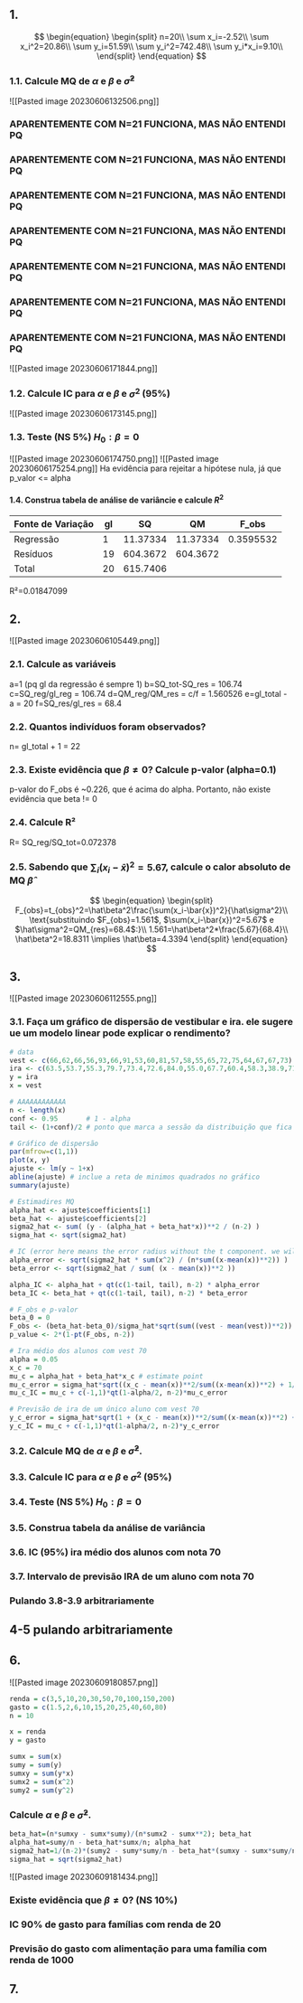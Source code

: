 ## 1. 
$$
\begin{equation}
\begin{split}
n=20\\
\sum x_i=-2.52\\
\sum x_i^2=20.86\\
\sum y_i=51.59\\
\sum y_i^2=742.48\\
\sum y_i*x_i=9.10\\
\end{split}
\end{equation}
$$
### 1.1. Calcule MQ de $\alpha$ e $\beta$ e $\hat\sigma^2$
![[Pasted image 20230606132506.png]]
### **APARENTEMENTE COM N=21 FUNCIONA, MAS NÃO ENTENDI PQ**
### **APARENTEMENTE COM N=21 FUNCIONA, MAS NÃO ENTENDI PQ**
### **APARENTEMENTE COM N=21 FUNCIONA, MAS NÃO ENTENDI PQ**
### **APARENTEMENTE COM N=21 FUNCIONA, MAS NÃO ENTENDI PQ**
### **APARENTEMENTE COM N=21 FUNCIONA, MAS NÃO ENTENDI PQ**
### **APARENTEMENTE COM N=21 FUNCIONA, MAS NÃO ENTENDI PQ**
### **APARENTEMENTE COM N=21 FUNCIONA, MAS NÃO ENTENDI PQ**
![[Pasted image 20230606171844.png]]

### 1.2. Calcule IC para $\alpha$ e $\beta$ e $\sigma^2$ (95%)
![[Pasted image 20230606173145.png]]

### 1.3. Teste (NS 5%) $H_0: \beta=0$
![[Pasted image 20230606174750.png]]
![[Pasted image 20230606175254.png]]
Ha evidência para rejeitar a hipótese nula, já que p_valor <= alpha

#### 1.4. Construa tabela de análise de variâncie e calcule $R^2$

| Fonte de Variação | gl  | SQ       | QM       | F_obs     |
| ----------------- | --- | -------- | -------- | --------- |
| Regressão         | 1   | 11.37334 | 11.37334 | 0.3595532 | 
| Resíduos          | 19  | 604.3672 | 604.3672 |           |
| Total             | 20  | 615.7406 |          |           |

R²=0.01847099
## 2.
![[Pasted image 20230606105449.png]]

### 2.1. Calcule as variáveis
a=1 (pq gl da regressão é sempre 1)
b=SQ_tot-SQ_res = 106.74
c=SQ_reg/gl_reg = 106.74
d=QM_reg/QM_res = c/f = 1.560526
e=gl_total - a = 20 
f=SQ_res/gl_res = 68.4

### 2.2. Quantos indivíduos foram observados?
n= gl_total + 1 = 22

### 2.3. Existe evidência que $\beta \ne 0$? Calcule p-valor (alpha=0.1)
p-valor do F_obs é ~0.226, que é acima do alpha. Portanto, não existe evidência que beta != 0

### 2.4. Calcule R²
R= SQ_reg/SQ_tot=0.072378

### 2.5. Sabendo que $\sum_i(x_i-\bar{x})^2=5.67$, calcule o calor absoluto de MQ $\hat\beta$ 
$$
\begin{equation}
\begin{split}
F_{obs}=t_{obs}^2=\hat\beta^2\frac{\sum(x_i-\bar{x})^2}{\hat\sigma^2}\\
\text{substituindo $F_{obs}=1.561$, $\sum(x_i-\bar{x})^2=5.67$ e $\hat\sigma^2=QM_{res}=68.4$:}\\
1.561=\hat\beta^2*\frac{5.67}{68.4}\\
\hat\beta^2=18.8311 \implies \hat\beta=4.3394
\end{split}
\end{equation}
$$

## 3.
![[Pasted image 20230606112555.png]]

### 3.1. Faça um gráfico de dispersão de vestibular e ira. ele sugere ue um modelo linear pode explicar o rendimento?
```R
# data
vest <- c(66,62,66,56,93,66,91,53,60,81,57,58,55,65,72,75,64,67,67,73)
ira <- c(63.5,53.7,55.3,79.7,73.4,72.6,84.0,55.0,67.7,60.4,58.3,38.9,71.3,70.0,71.4,81.9,68.8,72.6,70.3,77.1)
y = ira
x = vest

# AAAAAAAAAAAA
n <- length(x)
conf <- 0.95       # 1 - alpha
tail <- (1+conf)/2 # ponto que marca a sessão da distribuição que fica pra fora do IC desejado

# Gráfico de dispersão
par(mfrow=c(1,1))
plot(x, y)
ajuste <- lm(y ~ 1+x)
abline(ajuste) # inclue a reta de minimos quadrados no gráfico
summary(ajuste)

# Estimadires MQ
alpha_hat <- ajuste$coefficients[1]
beta_hat <- ajuste$coefficients[2]
sigma2_hat <- sum( (y - (alpha_hat + beta_hat*x))**2 / (n-2) )
sigma_hat <- sqrt(sigma2_hat)

# IC (error here means the error radius without the t component. we will multiply that later)
alpha_error <- sqrt(sigma2_hat * sum(x^2) / (n*sum((x-mean(x))**2)) )
beta_error <- sqrt(sigma2_hat / sum( (x - mean(x))**2 ))

alpha_IC <- alpha_hat + qt(c(1-tail, tail), n-2) * alpha_error
beta_IC <- beta_hat + qt(c(1-tail, tail), n-2) * beta_error

# F_obs e p-valor
beta_0 = 0
F_obs <- (beta_hat-beta_0)/sigma_hat*sqrt(sum((vest - mean(vest))**2))
p_value <- 2*(1-pt(F_obs, n-2))

# Ira médio dos alunos com vest 70
alpha = 0.05
x_c = 70
mu_c = alpha_hat + beta_hat*x_c # estimate point
mu_c_error = sigma_hat*sqrt((x_c - mean(x))**2/sum((x-mean(x))**2) + 1/n)
mu_c_IC = mu_c + c(-1,1)*qt(1-alpha/2, n-2)*mu_c_error

# Previsão de ira de um único aluno com vest 70
y_c_error = sigma_hat*sqrt(1 + (x_c - mean(x))**2/sum((x-mean(x))**2) + 1/n)
y_c_IC = mu_c + c(-1,1)*qt(1-alpha/2, n-2)*y_c_error

```


### 3.2. Calcule MQ de $\alpha$ e $\beta$ e $\hat\sigma^2$.
### 3.3. Calcule IC para $\alpha$ e $\beta$ e $\sigma^2$ (95%)
### 3.4. Teste (NS 5%) $H_0: \beta=0$
### 3.5. Construa tabela da análise de variância
### 3.6. IC (95%) ira médio dos alunos com nota 70
### 3.7. Intervalo de previsão IRA de um aluno com nota 70
### Pulando 3.8-3.9 arbitrariamente

## 4-5 pulando arbitrariamente

## 6.
![[Pasted image 20230609180857.png]]
```R
renda = c(3,5,10,20,30,50,70,100,150,200)
gasto = c(1.5,2,6,10,15,20,25,40,60,80)
n = 10

x = renda
y = gasto

sumx = sum(x)
sumy = sum(y)
sumxy = sum(y*x)
sumx2 = sum(x^2)
sumy2 = sum(y^2)

```
### Calcule  $\alpha$ e $\beta$ e $\hat\sigma^2$.
```R
beta_hat=(n*sumxy - sumx*sumy)/(n*sumx2 - sumx**2); beta_hat
alpha_hat=sumy/n - beta_hat*sumx/n; alpha_hat
sigma2_hat=1/(n-2)*(sumy2 - sumy*sumy/n - beta_hat*(sumxy - sumx*sumy/n)); sigma2hat
sigma_hat = sqrt(sigma2_hat)
```
![[Pasted image 20230609181434.png]]

### Existe evidência que $\beta \ne 0$? (NS 10%)

### IC 90% de gasto para famílias com renda de 20
### Previsão do gasto com alimentação para uma família com renda de 1000

## 7.